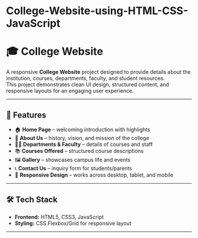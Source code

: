 # College-Website-using-HTML-CSS-JavaScript

# 🎓 College Website

A responsive **College Website** project designed to provide details about the institution, courses, departments, faculty, and student resources.  
This project demonstrates clean UI design, structured content, and responsive layouts for an engaging user experience.

---

## 🚀 Features
- 🏠 **Home Page** – welcoming introduction with highlights
- 🏫 **About Us** – history, vision, and mission of the college
- 👨‍🏫 **Departments & Faculty** – details of courses and staff
- 📚 **Courses Offered** – structured course descriptions
- 🖼️ **Gallery** – showcases campus life and events
- 📞 **Contact Us** – inquiry form for students/parents
- 📱 **Responsive Design** – works across desktop, tablet, and mobile

---

## 🛠️ Tech Stack
- **Frontend:** HTML5, CSS3, JavaScript  
- **Styling:** CSS Flexbox/Grid for responsive layout  
 

---


